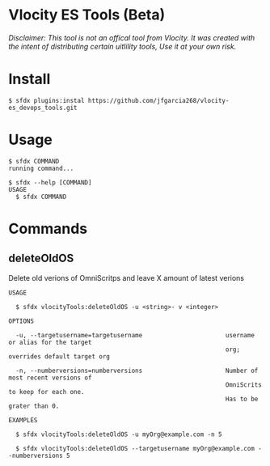 Vlocity ES Tools (Beta)
==============

###### Disclaimer: This tool is not an offical tool from Vlocity. It was created with the intent of distributing certain uitlility tools, Use it at your own risk.

<!-- install -->
# Install
```sh-session
$ sfdx plugins:instal https://github.com/jfgarcia268/vlocity-es_devops_tools.git
```

# Usage
```sh-session
$ sfdx COMMAND
running command...

$ sfdx --help [COMMAND]
USAGE
  $ sfdx COMMAND
```

<!-- commands -->
# Commands

## deleteOldOS

Delete old verions of OmniScritps and leave X amount of latest verions

```
USAGE

  $ sfdx vlocityTools:deleteOldOS -u <string>- v <integer>

OPTIONS

  -u, --targetusername=targetusername                       username or alias for the target
                                                            org; overrides default target org

  -n, --numberversions=numberversions                       Number of most recent versions of
                                                            OmniScrits to keep for each one.
                                                            Has to be grater than 0.

EXAMPLES

  $ sfdx vlocityTools:deleteOldOS -u myOrg@example.com -n 5
  
  $ sfdx vlocityTools:deleteOldOS --targetusername myOrg@example.com --numberversions 5

```
